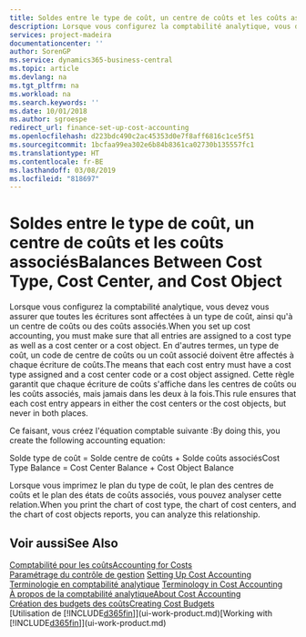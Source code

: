 ```yaml
---
title: Soldes entre le type de coût, un centre de coûts et les coûts associés | Microsoft Docs
description: Lorsque vous configurez la comptabilité analytique, vous devez vous assurer que toutes les écritures sont affectées à un type de coût, ainsi qu'à un centre de coûts ou des coûts associés. En d'autres termes, un type de coût, un code de centre de coûts ou un coût associé doivent être affectés à chaque écriture de coûts. Cette règle garantit que chaque écriture de coûts s'affiche dans les centres de coûts ou les coûts associés, mais jamais dans les deux à la fois.
services: project-madeira
documentationcenter: ''
author: SorenGP
ms.service: dynamics365-business-central
ms.topic: article
ms.devlang: na
ms.tgt_pltfrm: na
ms.workload: na
ms.search.keywords: ''
ms.date: 10/01/2018
ms.author: sgroespe
redirect_url: finance-set-up-cost-accounting
ms.openlocfilehash: d223bdc490c2ac45353d0e7f8aff6816c1ce5f51
ms.sourcegitcommit: 1bcfaa99ea302e6b84b8361ca02730b135557fc1
ms.translationtype: HT
ms.contentlocale: fr-BE
ms.lasthandoff: 03/08/2019
ms.locfileid: "818697"
---
```

# <a name="balances-between-cost-type-cost-center-and-cost-object"></a><span data-ttu-id="10fa5-105">Soldes entre le type de coût, un centre de coûts et les coûts associés</span><span class="sxs-lookup"><span data-stu-id="10fa5-105">Balances Between Cost Type, Cost Center, and Cost Object</span></span>
<span data-ttu-id="10fa5-106">Lorsque vous configurez la comptabilité analytique, vous devez vous assurer que toutes les écritures sont affectées à un type de coût, ainsi qu'à un centre de coûts ou des coûts associés.</span><span class="sxs-lookup"><span data-stu-id="10fa5-106">When you set up cost accounting, you must make sure that all entries are assigned to a cost type as well as a cost center or a cost object.</span></span> <span data-ttu-id="10fa5-107">En d'autres termes, un type de coût, un code de centre de coûts ou un coût associé doivent être affectés à chaque écriture de coûts.</span><span class="sxs-lookup"><span data-stu-id="10fa5-107">The means that each cost entry must have a cost type assigned and a cost center code or a cost object assigned.</span></span> <span data-ttu-id="10fa5-108">Cette règle garantit que chaque écriture de coûts s'affiche dans les centres de coûts ou les coûts associés, mais jamais dans les deux à la fois.</span><span class="sxs-lookup"><span data-stu-id="10fa5-108">This rule ensures that each cost entry appears in either the cost centers or the cost objects, but never in both places.</span></span>  

 <span data-ttu-id="10fa5-109">Ce faisant, vous créez l'équation comptable suivante :</span><span class="sxs-lookup"><span data-stu-id="10fa5-109">By doing this, you create the following accounting equation:</span></span>  

 <span data-ttu-id="10fa5-110">Solde type de coût = Solde centre de coûts + Solde coûts associés</span><span class="sxs-lookup"><span data-stu-id="10fa5-110">Cost Type Balance = Cost Center Balance + Cost Object Balance</span></span>  

 <span data-ttu-id="10fa5-111">Lorsque vous imprimez le plan du type de coût, le plan des centres de coûts et le plan des états de coûts associés, vous pouvez analyser cette relation.</span><span class="sxs-lookup"><span data-stu-id="10fa5-111">When you print the chart of cost type, the chart of cost centers, and the chart of cost objects reports, you can analyze this relationship.</span></span>  

## <a name="see-also"></a><span data-ttu-id="10fa5-112">Voir aussi</span><span class="sxs-lookup"><span data-stu-id="10fa5-112">See Also</span></span>  
[<span data-ttu-id="10fa5-113">Comptabilité pour les coûts</span><span class="sxs-lookup"><span data-stu-id="10fa5-113">Accounting for Costs</span></span>](finance-manage-cost-accounting.md)  
 <span data-ttu-id="10fa5-114">[Paramétrage du contrôle de gestion](finance-set-up-cost-accounting.md) </span><span class="sxs-lookup"><span data-stu-id="10fa5-114">[Setting Up Cost Accounting](finance-set-up-cost-accounting.md) </span></span>  
 <span data-ttu-id="10fa5-115">[Terminologie en comptabilité analytique](finance-terminology-in-cost-accounting.md) </span><span class="sxs-lookup"><span data-stu-id="10fa5-115">[Terminology in Cost Accounting](finance-terminology-in-cost-accounting.md) </span></span>  
 [<span data-ttu-id="10fa5-116">À propos de la comptabilité analytique</span><span class="sxs-lookup"><span data-stu-id="10fa5-116">About Cost Accounting</span></span>](finance-about-cost-accounting.md)  
 [<span data-ttu-id="10fa5-117">Création des budgets des coûts</span><span class="sxs-lookup"><span data-stu-id="10fa5-117">Creating Cost Budgets</span></span>](finance-create-cost-budgets.md)  
 <span data-ttu-id="10fa5-118">[Utilisation de [!INCLUDE[d365fin](includes/d365fin_md.md)]](ui-work-product.md)</span><span class="sxs-lookup"><span data-stu-id="10fa5-118">[Working with [!INCLUDE[d365fin](includes/d365fin_md.md)]](ui-work-product.md)</span></span>
